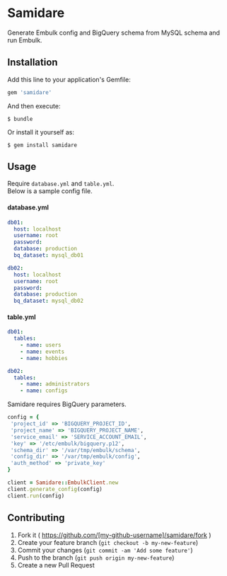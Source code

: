 # Samidare

Generate Embulk config and BigQuery schema from MySQL schema and run Embulk.

## Installation

Add this line to your application's Gemfile:

```ruby
gem 'samidare'
```

And then execute:

    $ bundle

Or install it yourself as:

    $ gem install samidare

## Usage
Require `database.yml` and `table.yml`.  
Below is a sample config file.

#### database.yml
```yml
db01:
  host: localhost
  username: root
  password:
  database: production
  bq_dataset: mysql_db01

db02:
  host: localhost
  username: root
  password:
  database: production
  bq_dataset: mysql_db02

```

#### table.yml
```yml
db01:
  tables:
    - name: users
    - name: events
    - name: hobbies

db02:
  tables:
    - name: administrators
    - name: configs
```

Samidare requires BigQuery parameters.
```ruby
config = {
 'project_id' => 'BIGQUERY_PROJECT_ID',
 'project_name' => 'BIGQUERY_PROJECT_NAME',
 'service_email' => 'SERVICE_ACCOUNT_EMAIL',
 'key' => '/etc/embulk/bigquery.p12',
 'schema_dir' => '/var/tmp/embulk/schema',
 'config_dir' => '/var/tmp/embulk/config',
 'auth_method' => 'private_key'
}

client = Samidare::EmbulkClient.new
client.generate_config(config)
client.run(config)
```

## Contributing

1. Fork it ( https://github.com/[my-github-username]/samidare/fork )
2. Create your feature branch (`git checkout -b my-new-feature`)
3. Commit your changes (`git commit -am 'Add some feature'`)
4. Push to the branch (`git push origin my-new-feature`)
5. Create a new Pull Request
